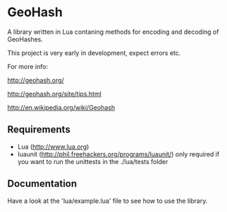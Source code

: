 # GeoHash #

A library written in Lua contaning methods for encoding and decoding of GeoHashes.

This project is very early in development, expect errors etc.

For more info:

http://geohash.org/

http://geohash.org/site/tips.html

http://en.wikipedia.org/wiki/Geohash

## Requirements ##
* Lua (http://www.lua.org)
* luaunit (http://phil.freehackers.org/programs/luaunit/) only required if you want to run the unittests in the ./lua/tests folder

## Documentation ##

Have a look at the 'lua/example.lua' file to see how to use the library.

